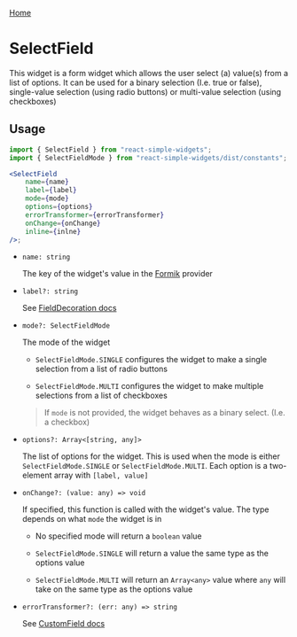 [Home](../../../README.md)

# SelectField

This widget is a form widget which allows the user select (a) value(s) from a list of options.
It can be used for a binary selection (I.e. true or false), single-value selection (using radio
buttons) or multi-value selection (using checkboxes)

## Usage

```jsx
import { SelectField } from "react-simple-widgets";
import { SelectFieldMode } from "react-simple-widgets/dist/constants";

<SelectField
    name={name}
    label={label}
    mode={mode}
    options={options}
    errorTransformer={errorTransformer}
    onChange={onChange}
    inline={inlne}
/>;
```

-   `name: string`

    The key of the widget's value in the [Formik](https://jaredpalmer.com/formik/) provider

-   `label?: string`

    See [FieldDecoration docs](../field-decoration/usage.md)

-   `mode?: SelectFieldMode`

    The mode of the widget

    -   `SelectFieldMode.SINGLE` configures the widget to make a single selection from a list of
        radio buttons

    -   `SelectFieldMode.MULTI` configures the widget to make multiple selections from a list of
        checkboxes

    > If `mode` is not provided, the widget behaves as a binary select. (I.e. a checkbox)

-   `options?: Array<[string, any]>`

    The list of options for the widget. This is used when the mode is either
    `SelectFieldMode.SINGLE` or `SelectFieldMode.MULTI`. Each option is a two-element array with
    `[label, value]`

-   `onChange?: (value: any) => void`

    If specified, this function is called with the widget's value. The type depends on what `mode`
    the widget is in

    -   No specified mode will return a `boolean` value

    -   `SelectFieldMode.SINGLE` will return a value the same type as the options value

    -   `SelectFieldMode.MULTI` will return an `Array<any>` value where `any` will take on the same
        type as the options value

-   `errorTransformer?: (err: any) => string`

    See [CustomField docs](../custom-field/usage.md)
